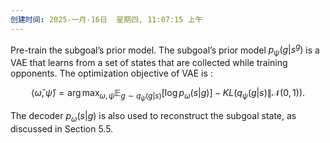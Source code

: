 ```yaml
---
创建时间: 2025-一月-16日  星期四, 11:07:15 上午
---
```

Pre-train the subgoal’s prior model. The subgoal’s prior model $p_{\psi}(g | s^g)$ is a VAE that learns from a set of states that are collected while training opponents. The optimization objective of VAE is :

$$\langle \hat{\omega}, \hat{\psi} \rangle = \arg \max_{\omega, \psi} \mathbb{E}_{g \sim q_{\psi}(g | s)} \left[ \log p_{\omega}(s | g) \right] - KL \left( q_{\psi}(g | s) \| \mathcal{N}(0, 1) \right).$$

The decoder $p_{\omega}(s | g)$ is also used to reconstruct the subgoal state, as discussed in Section 5.5.
